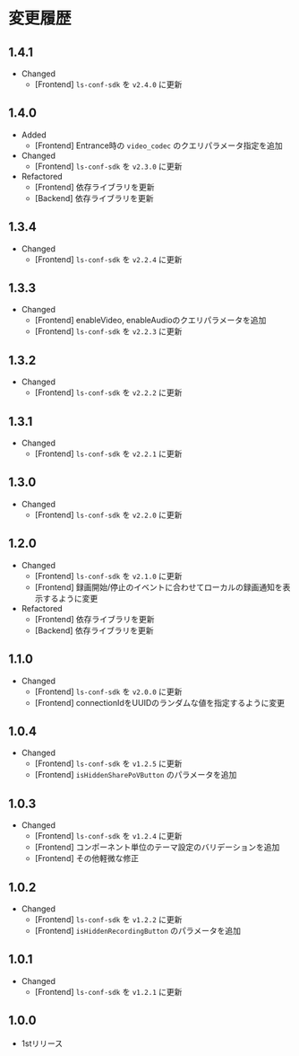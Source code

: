 # 変更履歴

## 1.4.1
- Changed
  - [Frontend] `ls-conf-sdk` を `v2.4.0` に更新

## 1.4.0
- Added
  - [Frontend] Entrance時の `video_codec` のクエリパラメータ指定を追加
- Changed
  - [Frontend] `ls-conf-sdk` を `v2.3.0` に更新
- Refactored
  - [Frontend] 依存ライブラリを更新
  - [Backend] 依存ライブラリを更新

## 1.3.4
- Changed
  - [Frontend] `ls-conf-sdk` を `v2.2.4` に更新

## 1.3.3
- Changed
  - [Frontend] enableVideo, enableAudioのクエリパラメータを追加
  - [Frontend] `ls-conf-sdk` を `v2.2.3` に更新

## 1.3.2
- Changed
  - [Frontend] `ls-conf-sdk` を `v2.2.2` に更新

## 1.3.1
- Changed
  - [Frontend] `ls-conf-sdk` を `v2.2.1` に更新

## 1.3.0
- Changed
  - [Frontend] `ls-conf-sdk` を `v2.2.0` に更新

## 1.2.0
- Changed
  - [Frontend] `ls-conf-sdk` を `v2.1.0` に更新
  - [Frontend] 録画開始/停止のイベントに合わせてローカルの録画通知を表示するように変更
- Refactored
  - [Frontend] 依存ライブラリを更新
  - [Backend] 依存ライブラリを更新

## 1.1.0
- Changed
  - [Frontend] `ls-conf-sdk` を `v2.0.0` に更新
  - [Frontend] connectionIdをUUIDのランダムな値を指定するように変更

## 1.0.4
- Changed
  - [Frontend] `ls-conf-sdk` を `v1.2.5` に更新
  - [Frontend] `isHiddenSharePoVButton` のパラメータを追加

## 1.0.3
- Changed
  - [Frontend] `ls-conf-sdk` を `v1.2.4` に更新
  - [Frontend] コンポーネント単位のテーマ設定のバリデーションを追加
  - [Frontend] その他軽微な修正

## 1.0.2
- Changed
  - [Frontend] `ls-conf-sdk` を `v1.2.2` に更新
  - [Frontend] `isHiddenRecordingButton` のパラメータを追加

## 1.0.1
- Changed
  - [Frontend] `ls-conf-sdk` を `v1.2.1` に更新

## 1.0.0
- 1stリリース
